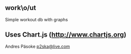 work\o/ut
--------------------------------------
Simple workout db with graphs

Uses Chart.js (http://www.chartjs.org)
--------------------------------------
Andres Päsoke
p2ska@live.com
